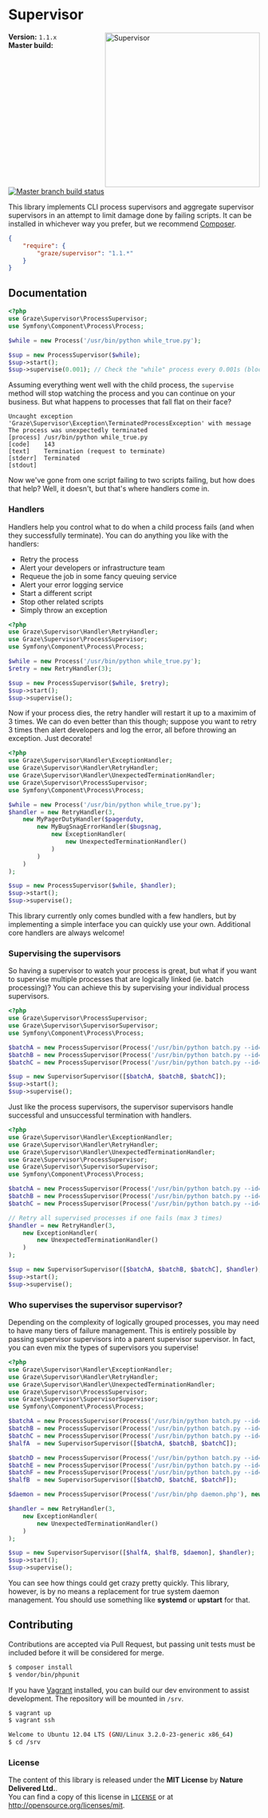 # Supervisor

<img src="http://media.giphy.com/media/dbtDDSvWErdf2/giphy.gif" alt="Supervisor" align="right" width=310/>

**Version:** `1.1.x`<br/>
**Master build:** [![Master branch build status][travis-master]][travis]

This library implements CLI process supervisors and aggregate supervisor
supervisors in an attempt to limit damage done by failing scripts.
It can be installed in whichever way you prefer, but we recommend [Composer][packagist].
```json
{
    "require": {
        "graze/supervisor": "1.1.*"
    }
}
```

## Documentation
```php
<?php
use Graze\Supervisor\ProcessSupervisor;
use Symfony\Component\Process\Process;

$while = new Process('/usr/bin/python while_true.py');

$sup = new ProcessSupervisor($while);
$sup->start();
$sup->supervise(0.001); // Check the "while" process every 0.001s (blocking)
```

Assuming everything went well with the child process, the `supervise` method
will stop watching the process and you can continue on your business. But what
happens to processes that fall flat on their face?

```text
Uncaught exception 'Graze\Supervisor\Exception\TerminatedProcessException' with message
The process was unexpectedly terminated
[process] /usr/bin/python while_true.py
[code]    143
[text]    Termination (request to terminate)
[stderr]  Terminated
[stdout]
```

Now we've gone from one script failing to two scripts failing, but how does
that help? Well, it doesn't, but that's where handlers come in.

### Handlers
Handlers help you control what to do when a child process fails (and when they
successfully terminate). You can do anything you like with the handlers:
 - Retry the process
 - Alert your developers or infrastructure team
 - Requeue the job in some fancy queuing service
 - Alert your error logging service
 - Start a different script
 - Stop other related scripts
 - Simply throw an exception

```php
<?php
use Graze\Supervisor\Handler\RetryHandler;
use Graze\Supervisor\ProcessSupervisor;
use Symfony\Component\Process\Process;

$while = new Process('/usr/bin/python while_true.py');
$retry = new RetryHandler(3);

$sup = new ProcessSupervisor($while, $retry);
$sup->start();
$sup->supervise();
```

Now if your process dies, the retry handler will restart it up to a maximim of 3
times. We can do even better than this though; suppose you want to retry 3 times
then alert developers and log the error, all before throwing an exception.
Just decorate!

```php
<?php
use Graze\Supervisor\Handler\ExceptionHandler;
use Graze\Supervisor\Handler\RetryHandler;
use Graze\Supervisor\Handler\UnexpectedTerminationHandler;
use Graze\Supervisor\ProcessSupervisor;
use Symfony\Component\Process\Process;

$while = new Process('/usr/bin/python while_true.py');
$handler = new RetryHandler(3,
    new MyPagerDutyHandler($pagerduty,
        new MyBugSnagErrorHandler($bugsnag,
            new ExceptionHandler(
                new UnexpectedTerminationHandler()
            )
        )
    )
);

$sup = new ProcessSupervisor($while, $handler);
$sup->start();
$sup->supervise();
```

This library currently only comes bundled with a few handlers, but by
implementing a simple interface you can quickly use your own. Additional core
handlers are always welcome!


### Supervising the supervisors
So having a supervisor to watch your process is great, but what if you want to
supervise multiple processes that are logically linked (ie. batch processing)?
You can achieve this by supervising your individual process supervisors.

```php
<?php
use Graze\Supervisor\ProcessSupervisor;
use Graze\Supervisor\SupervisorSupervisor;
use Symfony\Component\Process\Process;

$batchA = new ProcessSupervisor(Process('/usr/bin/python batch.py --id=a'));
$batchB = new ProcessSupervisor(Process('/usr/bin/python batch.py --id=b'));
$batchC = new ProcessSupervisor(Process('/usr/bin/python batch.py --id=c'));

$sup = new SupervisorSupervisor([$batchA, $batchB, $batchC]);
$sup->start();
$sup->supervise();
```

Just like the process supervisors, the supervisor supervisors handle successful
and unsuccessful termination with handlers.

```php
<?php
use Graze\Supervisor\Handler\ExceptionHandler;
use Graze\Supervisor\Handler\RetryHandler;
use Graze\Supervisor\Handler\UnexpectedTerminationHandler;
use Graze\Supervisor\ProcessSupervisor;
use Graze\Supervisor\SupervisorSupervisor;
use Symfony\Component\Process\Process;

$batchA = new ProcessSupervisor(Process('/usr/bin/python batch.py --id=a'));
$batchB = new ProcessSupervisor(Process('/usr/bin/python batch.py --id=b'));
$batchC = new ProcessSupervisor(Process('/usr/bin/python batch.py --id=c'));

// Retry all supervised processes if one fails (max 3 times)
$handler = new RetryHandler(3,
    new ExceptionHandler(
        new UnexpectedTerminationHandler()
    )
);

$sup = new SupervisorSupervisor([$batchA, $batchB, $batchC], $handler);
$sup->start();
$sup->supervise();
```

### Who supervises the supervisor supervisor?
Depending on the complexity of logically grouped processes, you may need to have
many tiers of failure management. This is entirely possible by passing
supervisor supervisors into a parent supervisor supervisor. In fact, you can
even mix the types of supervisors you supervise!

```php
<?php
use Graze\Supervisor\Handler\ExceptionHandler;
use Graze\Supervisor\Handler\RetryHandler;
use Graze\Supervisor\Handler\UnexpectedTerminationHandler;
use Graze\Supervisor\ProcessSupervisor;
use Graze\Supervisor\SupervisorSupervisor;
use Symfony\Component\Process\Process;

$batchA = new ProcessSupervisor(Process('/usr/bin/python batch.py --id=a --half=a'));
$batchB = new ProcessSupervisor(Process('/usr/bin/python batch.py --id=b --half=a'));
$batchC = new ProcessSupervisor(Process('/usr/bin/python batch.py --id=c --half=a'));
$halfA  = new SupervisorSupervisor([$batchA, $batchB, $batchC]);

$batchD = new ProcessSupervisor(Process('/usr/bin/python batch.py --id=d --half=b'));
$batchE = new ProcessSupervisor(Process('/usr/bin/python batch.py --id=e --half=b'));
$batchF = new ProcessSupervisor(Process('/usr/bin/python batch.py --id=f --half=b'));
$halfB  = new SupervisorSupervisor([$batchD, $batchE, $batchF]);

$daemon = new ProcessSupervisor(Process('/usr/bin/php daemon.php'), new RetryHandler(1, new ExceptionHandler()));

$handler = new RetryHandler(3,
    new ExceptionHandler(
        new UnexpectedTerminationHandler()
    )
);

$sup = new SupervisorSupervisor([$halfA, $halfB, $daemon], $handler);
$sup->start();
$sup->supervise();
```

You can see how things could get crazy pretty quickly. This library, however, is
by no means a replacement for true system daemon management. You should use
something like **systemd** or **upstart** for that.


## Contributing
Contributions are accepted via Pull Request, but passing unit tests must be
included before it will be considered for merge.
```bash
$ composer install
$ vendor/bin/phpunit
```

If you have [Vagrant][vagrant] installed, you can build our dev environment to assist development.
The repository will be mounted in `/srv`.
```bash
$ vagrant up
$ vagrant ssh

Welcome to Ubuntu 12.04 LTS (GNU/Linux 3.2.0-23-generic x86_64)
$ cd /srv
```

### License
The content of this library is released under the **MIT License** by
**Nature Delivered Ltd.**.<br/> You can find a copy of this license in
[`LICENSE`][license] or at http://opensource.org/licenses/mit.

<!-- Links -->
[travis]: https://travis-ci.org/graze/supervisor
[travis-master]: https://travis-ci.org/graze/supervisor.png?branch=master
[packagist]: https://packagist.org/packages/graze/supervisor
[vagrant]: http://vagrantup.com
[license]: /LICENSE
